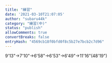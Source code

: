 ```yaml
---
title: "練習"
date: '2021-03-10T21:07:05'
author: "subaru44k"
category: "練習(中)"
status: "publish"
allowComments: true
convertBreaks: false
entryHash: "4569cb18f0bfd0f8c5b27e7bcb2c7d96"
---
```

9'13"→7'10"→6'58"→6'53"→6'49"→11'16"(48'19")
